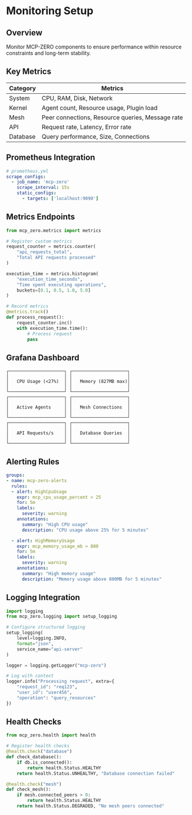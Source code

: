 # Monitoring Setup

## Overview

Monitor MCP-ZERO components to ensure performance within resource constraints and long-term stability.

## Key Metrics

| Category | Metrics |
|----------|---------|
| System | CPU, RAM, Disk, Network |
| Kernel | Agent count, Resource usage, Plugin load |
| Mesh | Peer connections, Resource queries, Message rate |
| API | Request rate, Latency, Error rate |
| Database | Query performance, Size, Connections |

## Prometheus Integration

```yaml
# prometheus.yml
scrape_configs:
  - job_name: 'mcp-zero'
    scrape_interval: 15s
    static_configs:
      - targets: ['localhost:9090']
```

## Metrics Endpoints

```python
from mcp_zero.metrics import metrics

# Register custom metrics
request_counter = metrics.counter(
    "api_requests_total",
    "Total API requests processed"
)

execution_time = metrics.histogram(
    "execution_time_seconds",
    "Time spent executing operations",
    buckets=[0.1, 0.5, 1.0, 5.0]
)

# Record metrics
@metrics.track()
def process_request():
    request_counter.inc()
    with execution_time.time():
        # Process request
        pass
```

## Grafana Dashboard

```
┌─────────────────────┐ ┌─────────────────────┐
│                     │ │                     │
│   CPU Usage (<27%)  │ │   Memory (827MB max)│
│                     │ │                     │
└─────────────────────┘ └─────────────────────┘
┌─────────────────────┐ ┌─────────────────────┐
│                     │ │                     │
│   Active Agents     │ │   Mesh Connections  │
│                     │ │                     │
└─────────────────────┘ └─────────────────────┘
┌─────────────────────┐ ┌─────────────────────┐
│                     │ │                     │
│   API Requests/s    │ │   Database Queries  │
│                     │ │                     │
└─────────────────────┘ └─────────────────────┘
```

## Alerting Rules

```yaml
groups:
- name: mcp-zero-alerts
  rules:
  - alert: HighCpuUsage
    expr: mcp_cpu_usage_percent > 25
    for: 5m
    labels:
      severity: warning
    annotations:
      summary: "High CPU usage"
      description: "CPU usage above 25% for 5 minutes"

  - alert: HighMemoryUsage
    expr: mcp_memory_usage_mb > 800
    for: 5m
    labels:
      severity: warning
    annotations:
      summary: "High memory usage"
      description: "Memory usage above 800MB for 5 minutes"
```

## Logging Integration

```python
import logging
from mcp_zero.logging import setup_logging

# Configure structured logging
setup_logging(
    level=logging.INFO,
    format="json",
    service_name="api-server"
)

logger = logging.getLogger("mcp-zero")

# Log with context
logger.info("Processing request", extra={
    "request_id": "req123",
    "user_id": "user456",
    "operation": "query_resources"
})
```

## Health Checks

```python
from mcp_zero.health import health

# Register health checks
@health.check("database")
def check_database():
    if db.is_connected():
        return health.Status.HEALTHY
    return health.Status.UNHEALTHY, "Database connection failed"

@health.check("mesh")
def check_mesh():
    if mesh.connected_peers > 0:
        return health.Status.HEALTHY
    return health.Status.DEGRADED, "No mesh peers connected"
```
